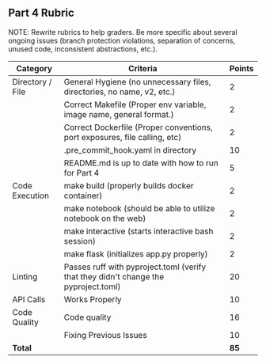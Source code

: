 ## Part 4 Rubric

NOTE: Rewrite rubrics to help graders. Be more specific about several ongoing issues (branch protection violations, separation of concerns, unused code, inconsistent abstractions, etc.).


| Category | Criteria | Points |
|----------|----------|---------|
| Directory / File | General Hygiene (no unnecessary files, directories, no name, v2, etc.) | 2 |
| | Correct Makefile (Proper env variable, image name, general format.) | 2 |
| | Correct Dockerfile (Proper conventions, port exposures, file calling, etc) | 2 |
| | .pre_commit_hook.yaml in directory | 10 |
| | README.md is up to date with how to run for Part 4 | 5 |
| Code Execution | make build (properly builds docker container) | 2 |
| | make notebook (should be able to utilize notebook on the web) | 2 |
| | make interactive (starts interactive bash session) | 2 |
| | make flask (initializes app.py properly) | 2 |
| Linting | Passes ruff with pyproject.toml (verify that they didn't change the pyproject.toml) | 20 |
| API Calls | Works Properly | 10 |
| Code Quality | Code quality | 16 |
| | Fixing Previous Issues | 10 |
| **Total** | | **85** |